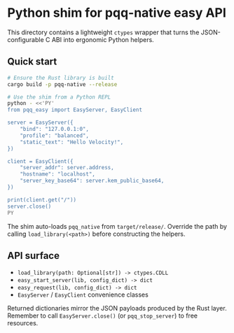 # Python shim for pqq-native easy API

This directory contains a lightweight `ctypes` wrapper that turns the
JSON-configurable C ABI into ergonomic Python helpers.

## Quick start

```bash
# Ensure the Rust library is built
cargo build -p pqq-native --release

# Use the shim from a Python REPL
python - <<'PY'
from pqq_easy import EasyServer, EasyClient

server = EasyServer({
    "bind": "127.0.0.1:0",
    "profile": "balanced",
    "static_text": "Hello Velocity!",
})

client = EasyClient({
    "server_addr": server.address,
    "hostname": "localhost",
    "server_key_base64": server.kem_public_base64,
})

print(client.get("/"))
server.close()
PY
```

The shim auto-loads `pqq_native` from `target/release/`. Override the path by
calling `load_library(<path>)` before constructing the helpers.

## API surface

- `load_library(path: Optional[str]) -> ctypes.CDLL`
- `easy_start_server(lib, config_dict) -> dict`
- `easy_request(lib, config_dict) -> dict`
- `EasyServer` / `EasyClient` convenience classes

Returned dictionaries mirror the JSON payloads produced by the Rust layer.
Remember to call `EasyServer.close()` (or `pqq_stop_server`) to free resources.
